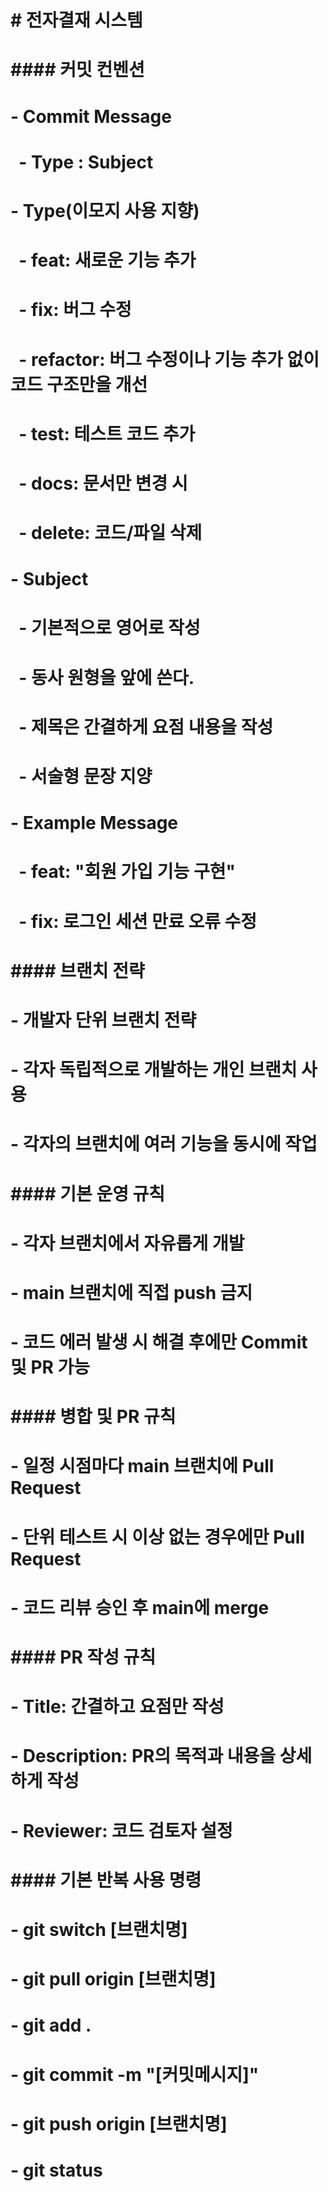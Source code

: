 # 

# \# 전자결재 시스템

# 

# \#### 커밋 컨벤션

# \- Commit Message

#     - Type : Subject

# \- Type(이모지 사용 지향)

#     - feat: 새로운 기능 추가

#     - fix: 버그 수정

#     - refactor: 버그 수정이나 기능 추가 없이 코드 구조만을 개선

#     - test: 테스트 코드 추가

#     - docs: 문서만 변경 시

#     - delete: 코드/파일 삭제

# \- Subject

#     - 기본적으로 영어로 작성

#     - 동사 원형을 앞에 쓴다.

#     - 제목은 간결하게 요점 내용을 작성

#     - 서술형 문장 지양

# 

# \- Example Message

#     - feat: "회원 가입 기능 구현"

#     - fix: 로그인 세션 만료 오류 수정

# 

# \#### 브랜치 전략

# \- 개발자 단위 브랜치 전략

# \- 각자 독립적으로 개발하는 개인 브랜치 사용

# \- 각자의 브랜치에 여러 기능을 동시에 작업

# 

# \#### 기본 운영 규칙

# \- 각자 브랜치에서 자유롭게 개발

# \- main 브랜치에 직접 push 금지

# \- 코드 에러 발생 시 해결 후에만 Commit 및 PR 가능

# 

# \#### 병합 및 PR 규칙

# \- 일정 시점마다 main 브랜치에 Pull Request

# \- 단위 테스트 시 이상 없는 경우에만 Pull Request

# \- 코드 리뷰 승인 후 main에  merge

# 

# \#### PR 작성 규칙

# \- Title: 간결하고 요점만 작성

# \- Description: PR의 목적과 내용을 상세하게 작성

# \- Reviewer: 코드 검토자 설정

# 

# 

# \#### 기본 반복 사용 명령

# \- git switch \[브랜치명]

# \- git pull origin \[브랜치명]

# \- git add .

# \- git commit -m "\[커밋메시지]"

# \- git push origin \[브랜치명]

# \- git status

